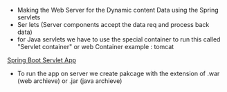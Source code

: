 - Making the Web Server for the Dynamic content Data using the Spring servlets 
- Ser lets (Server components accept the data req and process back data)
- for Java servlets we have to use the special container to run this called "Servlet container" or web Container example : tomcat 

[Spring Boot Servlet App](ServletWebsite/src/main/java/com/jspring6/App.java)

- To run the app on server we create pakcage with the extension of .war (web archieve) or .jar (java archieve)
